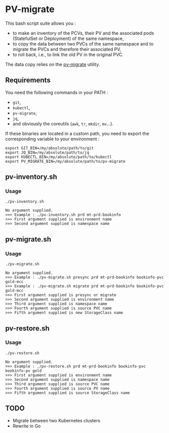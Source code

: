 # PV-migrate

This bash script suite allows you :

* to make an inventory of the PCVs, their PV and the associated pods (StatefulSet or Deployment) of the same namespace,
* to copy the data between two PVCs of the same namespace and to migrate the PVCs and therefore their associated PV,
* to roll back, i.e., to link the old PV in the original PVC.

The data copy relies on the [pv-migrate](https://github.com/utkuozdemir/pv-migrate) utility.

## Requirements

You need the following commands in your PATH :

* `git`,
* `kubectl`,
* `pv-migrate`,
* `jq`,
* and obviously the coreutils (`awk`, `tr`, `mkdir`, `mv`...).

If these binaries are located in a custom path, you need to export the corresponding variable to your environment :

```shell
export GIT_BIN=/my/absolute/path/to/git
export JQ_BIN=/my/absolute/path/to/jq
export KUBECTL_BIN=/my/absolute/path/to/kubectl
export PV_MIGRATE_BIN=/my/absolute/path/to/pv-migrate
```

## pv-inventory.sh

### Usage

```shell
./pv-inventory.sh
```

```shell
No argument supplied.
>>> Example : ./pv-inventory.sh prd mt-prd-bookinfo
>>> First argument supplied is environment name
>>> Second argument supplied is namespace name
```

## pv-migrate.sh

### Usage

```shell
./pv-migrate.sh
```

```shell
No argument supplied.
>>> Example : ./pv-migrate.sh presync prd mt-prd-bookinfo bookinfo-pvc gold-mcc
>>> Example : ./pv-migrate.sh migrate prd mt-prd-bookinfo bookinfo-pvc gold-mcc
>>> First argument supplied is presync or migrate
>>> Second argument supplied is environment name
>>> Third argument supplied is namespace name
>>> Fourth argument supplied is source PVC name
>>> Fifth argument supplied is new StorageClass name
```

## pv-restore.sh

### Usage

```shell
./pv-restore.sh
```

```shell
No argument supplied.
>>> Example : ./pv-restore.sh prd mt-prd-bookinfo bookinfo-pvc bookinfo-pv gold
>>> First argument supplied is environment name
>>> Second argument supplied is namespace name
>>> Third argument supplied is source PVC name
>>> Fourth argument supplied is source PV name
>>> Fifth argument supplied is source StorageClass name
```

## TODO

* Migrate between two Kubernetes clusters
* Rewrite in Go
